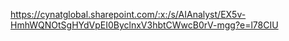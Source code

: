 https://cynatglobal.sharepoint.com/:x:/s/AIAnalyst/EX5v-HmhWQNOtSgHYdVpEI0ByclnxV3hbtCWwcB0rV-mgg?e=l78CIU
